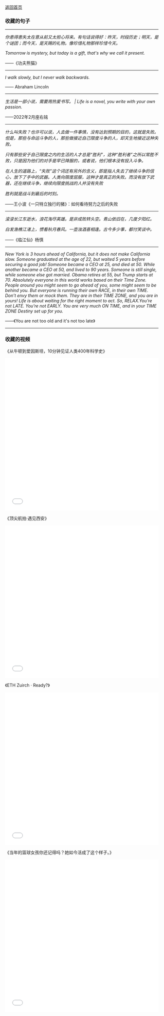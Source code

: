 [返回首页](https://hao.ink)


### 收藏的句子

---

*你患得患失太在意从前又太担心将来。有句话说得好：昨天，时段历史；明天，是个谜团；而今天，是天赐的礼物。像珍惜礼物那样珍惜今天。*

*Tomorrow is mystery, but today is a gift, that's why we call it present.*

——《功夫熊猫》

---

*I walk slowly, but I never walk backwards.*

—— Abraham Lincoln

---
*生活是一部小说，需要用热爱书写。 | Life is a novel, you write with your own passion.* 

——2022年2月座右铭
 
---

*什么叫失败？也许可以说，人去做一件事情，没有达到预期的目的，这就是失败。但是，那些与命运斗争的人，那些做接近自己限度斗争的人，却天生地接近这种失败。*

*只有那些安于自己限度之内的生活的人才总是“胜利”，这种“胜利者”之所以常胜不败，只是因为他们的对手是早已降服的，或者说，他们根本没有投入斗争。*

*在人生的道路上，“失败”这个词还有另外的含义，即是指人失去了继续斗争的信心，放下了手中的武器。人类向限度屈服，这种才是真正的失败。而没有放下武器，还在继续斗争，继续向限度挑战的人并没有失败*

*胜利就是战斗到最后的时刻。*

——王小波《一只特立独行的猪》：如何看待努力之后的失败

---

*滚滚长江东逝水，浪花淘尽英雄。是非成败转头空。青山依旧在，几度夕阳红。*

*白发渔樵江渚上，惯看秋月春风。一壶浊酒喜相逢。古今多少事，都付笑谈中。*

——《临江仙》杨慎

---

*New York is 3 hours ahead of California, but it does not make California slow. Someone graduated at the age of 22, but waited 5 years before securing a good job! Someone became a CEO at 25, and died at 50. While another became a CEO at 50, and lived to 90 years. Someone is still single, while someone else got married. Obama retires at 55, but Trump starts at 70. Absolutely everyone in this world works based on their Time Zone. People around you might seem to go ahead of you, some might seem to be behind you. But everyone is running their own RACE, in their own TIME. Don’t envy them or mock them. They are in their TIME ZONE, and you are in yours! Life is about waiting for the right moment to act. So, RELAX.You’re not LATE. You’re not EARLY. You are very much ON TIME, and in your TIME ZONE Destiny set up for you.*

——《You are not too old and it's not too late》

---

### 收藏的视频

《从牛顿到爱因斯坦，10分钟见证人类400年科学史》

<iframe src="//player.bilibili.com/player.html?aid=371267373&bvid=BV1LZ4y1u7ob&cid=217162121&page=1" width="100%" height="500" scrolling="no" border="0" frameborder="no" framespacing="0" allowfullscreen="true"> </iframe>

《顶尖航拍·遇见西安》

<iframe src="//player.bilibili.com/player.html?aid=80526761&bvid=BV1gJ411W75p&cid=137810286&page=1" width="100%" height="500" scrolling="no" border="0" frameborder="no" framespacing="0" allowfullscreen="true"> </iframe>

《ETH Zuirch · Ready?》

<iframe src="//player.bilibili.com/player.html?aid=11351536&bvid=BV1Ax411h7Ki&cid=18771615&page=2" width="100%" height="500" scrolling="no" border="0" frameborder="no" framespacing="0" allowfullscreen="true"> </iframe>

《当年的篮球女孩你还记得吗？她如今活成了这个样子。》

<iframe src="//player.bilibili.com/player.html?aid=766734614&bvid=BV1Wr4y1r7Q8&cid=513186813&page=1" width="100%" height="500" scrolling="no" border="0" frameborder="no" framespacing="0" allowfullscreen="true"> </iframe>
